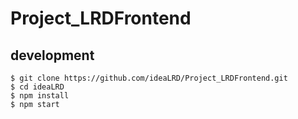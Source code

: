 # Project_LRDFrontend

## development

```
$ git clone https://github.com/ideaLRD/Project_LRDFrontend.git
$ cd ideaLRD
$ npm install
$ npm start
```